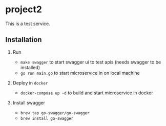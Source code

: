 # project2
This is a test service.

## Installation

1. Run
   - `make swagger` to start swagger ui to test apis (needs swagger to be installed)
   - `go run main.go` to start microservice in on local machine

2. Deploy in `docker`
   - `docker-compose up -d` to build and start microservice in docker

3. Install swagger
   - `brew tap go-swagger/go-swagger`
   - `brew install go-swagger`
